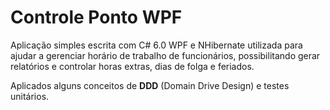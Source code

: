 # Controle Ponto WPF

Aplicação simples escrita com C# 6.0 WPF e NHibernate utilizada para ajudar a gerenciar horário de trabalho de funcionários, possibilitando gerar relatórios e controlar horas extras, dias de folga e feriados.

Aplicados alguns conceitos de **DDD** (Domain Drive Design) e testes unitários.